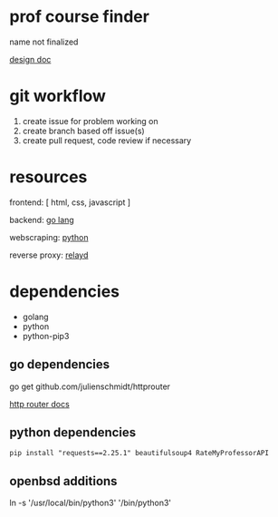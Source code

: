 # prof course finder

name not finalized

[design doc](https://docs.google.com/document/d/18EV5vSysP4g-dQlOz8RPAOX1CN95_Bku6ngtJE6O48w/edit#heading=h.ng2zz6cp2tz0)

# git workflow
1. create issue for problem working on
2. create branch based off issue(s)
3. create pull request, code review if necessary

# resources 

frontend: [ html, css, javascript ]

backend: [go lang](https://go.dev/learn/)

webscraping: [python](https://docs.python.org/3/)

reverse proxy: [relayd](https://man.openbsd.org/relayd.8)

# dependencies

- golang
- python
- python-pip3

## go dependencies

go get github.com/julienschmidt/httprouter

[http router docs](https://pkg.go.dev/github.com/julienschmidt/httprouter)

## python dependencies

`pip install "requests==2.25.1" beautifulsoup4 RateMyProfessorAPI`

## openbsd additions
ln -s '/usr/local/bin/python3' '/bin/python3'

